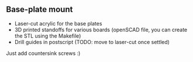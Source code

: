 Base-plate mount
----------------

   - Laser-cut acrylic for the base plates
   - 3D printed standoffs for various boards (openSCAD file, you can create
     the STL using the Makefile)
   - Drill guides in postscript (TODO: move to laser-cut once settled)

Just add countersink screws :)
